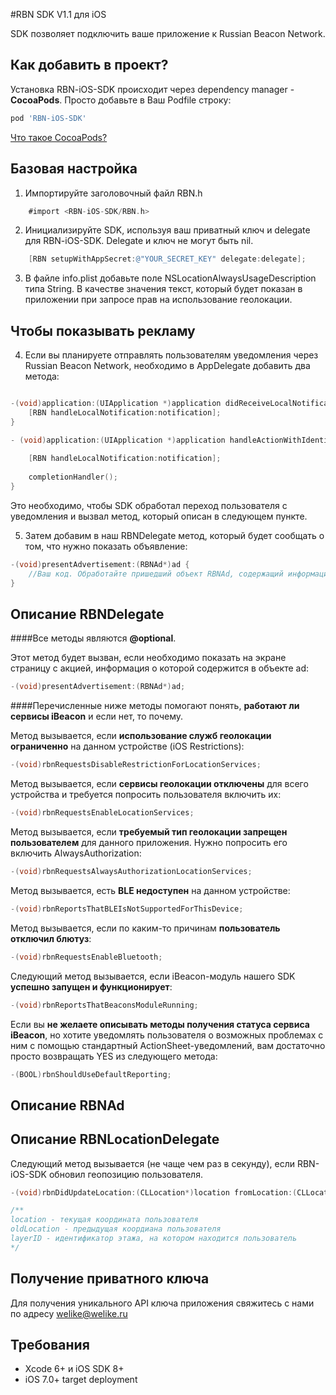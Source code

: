 #RBN SDK V1.1 для iOS

SDK позволяет подключить ваше приложение к Russian Beacon Network.

## Как добавить в проект?

Установка RBN-iOS-SDK происходит через dependency manager - **CocoaPods**. Просто добавьте в Ваш Podfile строку:

```ruby
pod 'RBN-iOS-SDK'
```
[Что такое CocoaPods?](http://cocoapods.org)


## Базовая настройка

 1) Импортируйте заголовочный файл RBN.h

```Objective-C
	#import <RBN-iOS-SDK/RBN.h>
```


 2) Инициализируйте SDK, используя ваш приватный ключ и delegate для RBN-iOS-SDK. Delegate и ключ не могут быть nil.

```Objective-C
    [RBN setupWithAppSecret:@"YOUR_SECRET_KEY" delegate:delegate];
```


 3) В файле info.plist добавьте поле NSLocationAlwaysUsageDescription типа String. В качестве значения текст, который будет показан в приложении при запросе прав на использование геолокации.


## Чтобы показывать рекламу

 4) Если вы планируете отправлять пользователям уведомления через Russian Beacon Network, необходимо в AppDelegate добавить два метода:

```Objective-C

-(void)application:(UIApplication *)application didReceiveLocalNotification:(UILocalNotification *)notification {    
    [RBN handleLocalNotification:notification];
}

- (void)application:(UIApplication *)application handleActionWithIdentifier:(NSString *)identifier forLocalNotification:(UILocalNotification *)notification completionHandler:(void(^)())completionHandler {
    
    [RBN handleLocalNotification:notification];
    
    completionHandler();
}
```

Это необходимо, чтобы SDK обработал переход пользователя с уведомления и вызвал метод, который описан в следующем пункте.

 5) Затем добавим в наш RBNDelegate метод, который будет сообщать о том, что нужно показать объявление:

```Objective-C
-(void)presentAdvertisement:(RBNAd*)ad {
	//Ваш код. Обработайте пришедший объект RBNAd, содержащий информацию о рекламном объявлении, здесь. 
}
```

## Описание RBNDelegate

####Все методы являются **@optional**. 

Этот метод будет вызван, если необходимо показать на экране страницу с акцией, информация о которой содержится в объекте ad:

```Objective-C
-(void)presentAdvertisement:(RBNAd*)ad;
```

####Перечисленные ниже методы помогают понять, **работают ли сервисы iBeacon** и если нет, то почему.

Метод вызывается, если **использование служб геолокации ограниченно** на данном устройстве (iOS Restrictions):

```Objective-C
-(void)rbnRequestsDisableRestrictionForLocationServices;
```


Метод вызывается, если **сервисы геолокации отключены** для всего устройства и требуется попросить пользователя включить их:

```Objective-C
-(void)rbnRequestsEnableLocationServices;
```

Метод вызывается, если **требуемый тип геолокации запрещен пользователем** для данного приложения. Нужно попросить его включить AlwaysAuthorization:

```Objective-C
-(void)rbnRequestsAlwaysAuthorizationLocationServices;
```

Метод вызывается, есть **BLE недоступен** на данном устройстве:

```Objective-C
-(void)rbnReportsThatBLEIsNotSupportedForThisDevice;
```

Метод вызывается, если по каким-то причинам **пользователь отключил блютуз**:

```Objective-C
-(void)rbnRequestsEnableBluetooth;
```

Следующий метод вызывается, если iBeacon-модуль нашего SDK **успешно запущен и функционирует**:

```Objective-C
-(void)rbnReportsThatBeaconsModuleRunning;
```

Если вы **не желаете описывать методы получения статуса сервиса iBeacon**, но хотите уведомлять пользователя о возможных проблемах с ним с помощью стандартный ActionSheet-уведомлений, вам достаточно просто возвращать YES из следующего метода:

```Objective-C
-(BOOL)rbnShouldUseDefaultReporting;
```

## Описание RBNAd



## Описание RBNLocationDelegate

Следующий метод вызывается (не чаще чем раз в секунду), если RBN-iOS-SDK обновил геопозицию пользователя.

```Objective-C
-(void)rbnDidUpdateLocation:(CLLocation*)location fromLocation:(CLLocation*)oldLocation forLayerID:(NSString*)layerID;

/**
location - текущая координата пользователя
oldLocation - предыдущая коордиана пользователя
layerID - идентификатор этажа, на котором находится пользователь
*/
```

## Получение приватного ключа
Для получения уникального API ключа приложения свяжитесь с нами по адресу welike@welike.ru

## Требования

* Xcode 6+ и iOS SDK 8+
* iOS 7.0+ target deployment
